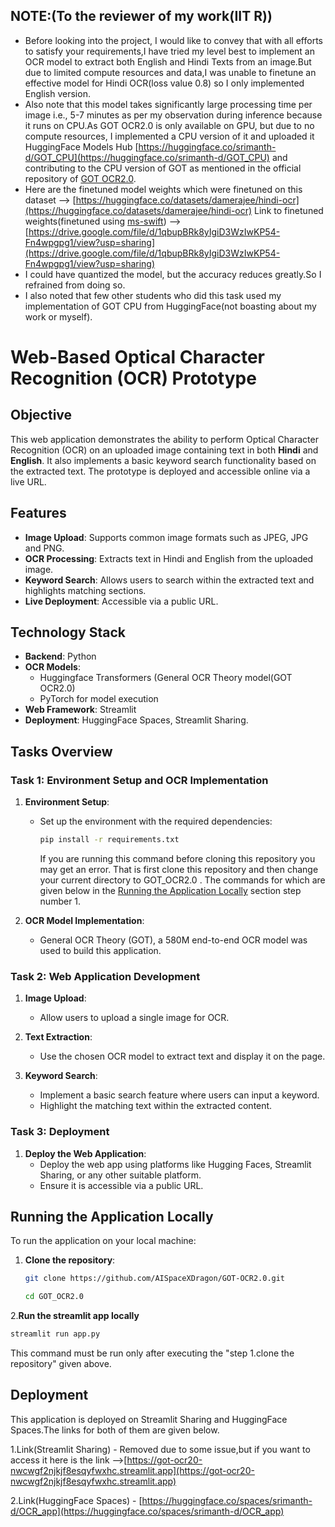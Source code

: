 ## NOTE:(To the reviewer of my work(IIT R))
- Before looking into the project, I would like to convey that with all efforts to satisfy your requirements,I have tried my level best to implement an OCR model to extract both English and Hindi Texts from an image.But due to limited compute resources and data,I was unable to finetune an effective model for Hindi OCR(loss value 0.8) so I only implemented English version.
- Also note that this model takes significantly large processing time per image i.e., 5-7 minutes as per my observation during inference because it runs on CPU.As GOT OCR2.0 is only available on GPU, but due to no compute resources, I implemented a CPU version of it and uploaded it HuggingFace Models Hub [https://huggingface.co/srimanth-d/GOT_CPU](https://huggingface.co/srimanth-d/GOT_CPU) and contributing to the CPU version of GOT as mentioned in the official repository of [GOT OCR2.0](https://github.com/ElvisClaros/GOT-OCR2.0).
- Here are the finetuned model weights which were finetuned on this dataset --> [https://huggingface.co/datasets/damerajee/hindi-ocr](https://huggingface.co/datasets/damerajee/hindi-ocr) Link to finetuned weights(finetuned using [ms-swift](https://github.com/modelscope/ms-swift)) --> [https://drive.google.com/file/d/1qbupBRk8yIgiD3WzIwKP54-Fn4wpgpg1/view?usp=sharing](https://drive.google.com/file/d/1qbupBRk8yIgiD3WzIwKP54-Fn4wpgpg1/view?usp=sharing)
- I could have quantized the model, but the accuracy reduces greatly.So I refrained from doing so.
- I also noted that few other students who did this task used my implementation of GOT CPU from HuggingFace(not boasting about my work or myself).


# Web-Based Optical Character Recognition (OCR) Prototype

## Objective
This web application demonstrates the ability to perform Optical Character Recognition (OCR) on an uploaded image containing text in both **Hindi** and **English**. It also implements a basic keyword search functionality based on the extracted text. The prototype is deployed and accessible online via a live URL.

## Features
- **Image Upload**: Supports common image formats such as JPEG, JPG and PNG.
- **OCR Processing**: Extracts text in Hindi and English from the uploaded image.
- **Keyword Search**: Allows users to search within the extracted text and highlights matching sections.
- **Live Deployment**: Accessible via a public URL.

## Technology Stack
- **Backend**: Python
- **OCR Models**: 
  - Huggingface Transformers (General OCR Theory model(GOT OCR2.0)
  - PyTorch for model execution
- **Web Framework**: Streamlit
- **Deployment**: HuggingFace Spaces, Streamlit Sharing.

## Tasks Overview

### Task 1: Environment Setup and OCR Implementation
1. **Environment Setup**:
   - Set up the environment with the required dependencies:
     ```bash
     pip install -r requirements.txt
     ```
     If you are running this command before cloning this repository you may get an error. That is first clone this repository and then change your current directory to GOT_OCR2.0 .
     The commands for which are given below in the [Running the Application Locally](#running-the-application-locally) section step number 1.

2. **OCR Model Implementation**:
     - General OCR Theory (GOT), a 580M end-to-end OCR model was used to build this application.

### Task 2: Web Application Development
1. **Image Upload**: 
   - Allow users to upload a single image for OCR.
   
2. **Text Extraction**:
   - Use the chosen OCR model to extract text and display it on the page.

3. **Keyword Search**:
   - Implement a basic search feature where users can input a keyword.
   - Highlight the matching text within the extracted content.

### Task 3: Deployment
1. **Deploy the Web Application**:
   - Deploy the web app using platforms like Hugging Faces, Streamlit Sharing, or any other suitable platform.
   - Ensure it is accessible via a public URL.

## Running the Application Locally
To run the application on your local machine:

1. **Clone the repository**:
   ```bash
   git clone https://github.com/AISpaceXDragon/GOT-OCR2.0.git
   ```

   ```bash
   cd GOT_OCR2.0
   ```

2.**Run the streamlit app locally**
  ```bash
  streamlit run app.py
  ```
This command must be run only after executing the "step 1.clone the repository" given above.

## Deployment
This application is deployed on Streamlit Sharing and HuggingFace Spaces.The links for both of them are given below.

1.Link(Streamlit Sharing) - Removed due to some issue,but if you want to access it here is the link -->[https://got-ocr20-nwcwgf2njkjf8esqyfwxhc.streamlit.app](https://got-ocr20-nwcwgf2njkjf8esqyfwxhc.streamlit.app)

2.Link(HuggingFace Spaces) - [https://huggingface.co/spaces/srimanth-d/OCR_app](https://huggingface.co/spaces/srimanth-d/OCR_app)
